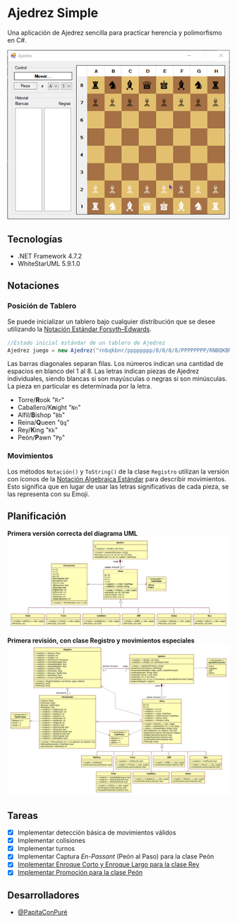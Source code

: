 # Ajedrez Simple
Una aplicación de Ajedrez sencilla para practicar herencia y polimorfismo en C#.

![Demostración de Juego](https://github.com/PapitaConPure/ajedrez-simple/blob/main/Muestras/muestra1.gif)

## Tecnologías
* .NET Framework 4.7.2
* WhiteStarUML 5.9.1.0

##  Notaciones
### Posición de Tablero
Se puede inicializar un tablero bajo cualquier distribución que se desee utilizando la [Notación Estándar Forsyth–Edwards](https://en.wikipedia.org/wiki/Forsyth%E2%80%93Edwards_Notation).
```cs
//Estado inicial estándar de un tablero de Ajedrez
Ajedrez juego = new Ajedrez("rnbqkbnr/pppppppp/8/8/8/8/PPPPPPPP/RNBQKBNR");
```
Las barras diagonales separan filas.
Los números indican una cantidad de espacios en blanco del 1 al 8.
Las letras indican piezas de Ajedrez individuales, siendo blancas si son mayúsculas o negras si son minúsculas. La pieza en particular es determinada por la letra.
* Torre/**R**ook "`Rr`"
* Caballero/K**n**ight "`Nn`"
* Alfil/**B**ishop "`Bb`"
* Reina/**Q**ueen "`Qq`"
* Rey/**K**ing "`Kk`"
* Peón/**P**awn "`Pp`"

### Movimientos
Los métodos `Notación()` y `ToString()` de la clase `Registro` utilizan la versión con íconos de la [Notación Algebraica Estándar](https://en.wikipedia.org/wiki/Algebraic_notation_(chess)) para describir movimientos.
Esto significa que en lugar de usar las letras significativas de cada pieza, se las representa con su Emoji.

## Planificación
**Primera versión correcta del diagrama UML**
![UML 1](https://github.com/PapitaConPure/ajedrez-simple/blob/main/Planificación/v1.jpg)

**Primera revisión, con clase Registro y movimientos especiales**
![UML 1](https://github.com/PapitaConPure/ajedrez-simple/blob/main/Planificación/v2.jpg)

## Tareas
* [X] Implementar detección básica de movimientos válidos
* [X] Implementar colisiones
* [X] Implementar turnos
* [X] Implementar Captura _En-Passant_ (Peón al Paso) para la clase Peón
* [X] [Implementar Enroque Corto y Enroque Largo para la clase Rey](https://github.com/PapitaConPure/ajedrez-simple/issues/1)
* [X] [Implementar Promoción para la clase Peón](https://github.com/PapitaConPure/ajedrez-simple/issues/2)

## Desarrolladores
* [@PapitaConPuré](https://github.com/PapitaConPure)
